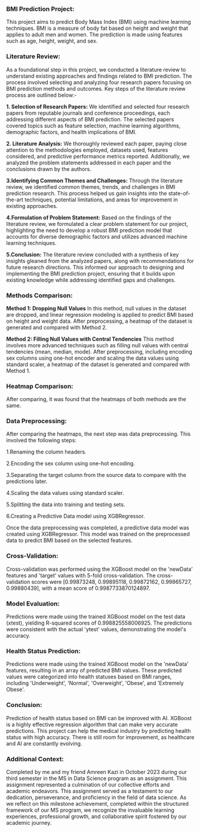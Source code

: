 ### BMI Prediction Project:

This project aims to predict Body Mass Index (BMI) using machine learning techniques. BMI is a measure of body fat based on height and weight that applies to adult men and women. The prediction is made using features such as age, height, weight, and sex.


### Literature Review:

As a foundational step in this project, we conducted a literature review to understand existing approaches and findings related to BMI prediction. The process involved selecting and analyzing four research papers focusing on BMI prediction methods and outcomes. Key steps of the literature review process are outlined below:-

**1. Selection of Research Papers:** We identified and selected four research papers from reputable journals and conference proceedings, each addressing different aspects of BMI prediction. The selected papers covered topics such as feature selection, machine learning algorithms, demographic factors, and health implications of BMI.

**2. Literature Analysis:** We thoroughly reviewed each paper, paying close attention to the methodologies employed, datasets used, features considered, and predictive performance metrics reported. Additionally, we analyzed the problem statements addressed in each paper and the conclusions drawn by the authors.

**3.Identifying Common Themes and Challenges:** Through the literature review, we identified common themes, trends, and challenges in BMI prediction research. This process helped us gain insights into the state-of-the-art techniques, potential limitations, and areas for improvement in existing approaches.

**4.Formulation of Problem Statement:** Based on the findings of the literature review, we formulated a clear problem statement for our project, highlighting the need to develop a robust BMI prediction model that accounts for diverse demographic factors and utilizes advanced machine learning techniques.

**5.Conclusion:** The literature review concluded with a synthesis of key insights gleaned from the analyzed papers, along with recommendations for future research directions. This informed our approach to designing and implementing the BMI prediction project, ensuring that it builds upon existing knowledge while addressing identified gaps and challenges.


### Methods Comparison:

**Method 1: Dropping Null Values**
In this method, null values in the dataset are dropped, and linear regression modeling is applied to predict BMI based on height and weight data. After preprocessing, a heatmap of the dataset is generated and compared with Method 2.

**Method 2: Filling Null Values with Central Tendencies**
This method involves more advanced techniques such as filling null values with central tendencies (mean, median, mode). After preprocessing, including encoding sex columns using one-hot encoder and scaling the data values using standard scaler, a heatmap of the dataset is generated and compared with Method 1.

### Heatmap Comparison:

After comparing, it was found that the heatmaps of both methods are the same.

### Data Preprocessing:

After comparing the heatmaps, the next step was data preprocessing. This involved the following steps:

1.Renaming the column headers.

2.Encoding the sex column using one-hot encoding.

3.Separating the target column from the source data to compare with the predictions later.

4.Scaling the data values using standard scaler.

5.Splitting the data into training and testing sets.

6.Creating a Predictive Data model using XGBRegressor.


Once the data preprocessing was completed, a predictive data model was created using XGBRegressor. This model was trained on the preprocessed data to predict BMI based on the selected features.

### Cross-Validation:

Cross-validation was performed using the XGBoost model on the 'newData' features and 'target' values with 5-fold cross-validation. The cross-validation scores were [0.99873248, 0.99895118, 0.99872162, 0.99865727, 0.99880439], with a mean score of 0.9987733870124897.

### Model Evaluation:

Predictions were made using the trained XGBoost model on the test data (xtest), yielding R-squared scores of 0.998825558006925. The predictions were consistent with the actual 'ytest' values, demonstrating the model's accuracy.

### Health Status Prediction:

Predictions were made using the trained XGBoost model on the 'newData' features, resulting in an array of predicted BMI values. These predicted values were categorized into health statuses based on BMI ranges, including 'Underweight', 'Normal', 'Overweight', 'Obese', and 'Extremely Obese'.

### Conclusion:

Prediction of health status based on BMI can be improved with AI.
XGBoost is a highly effective regression algorithm that can make very accurate predictions.
This project can help the medical industry by predicting health status with high accuracy.
There is still room for improvement, as healthcare and AI are constantly evolving.

### Additional Context:

Completed by me and my friend Amreen Kazi in October 2023 during our third semester in the MS in Data Science program as an assignment. This assignment represented a culmination of our collective efforts and academic endeavors. This assignment served as a testament to our dedication, perseverance, and proficiency in the field of data science. As we reflect on this milestone achievement, completed within the structured framework of our MS program, we recognize the invaluable learning experiences, professional growth, and collaborative spirit fostered by our academic journey.

